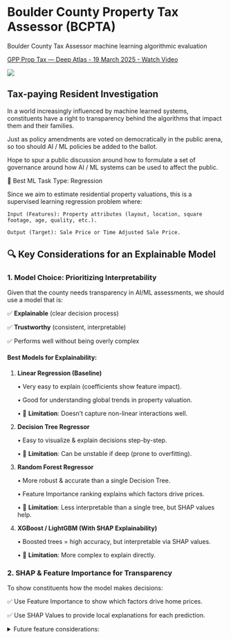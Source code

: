 # Boulder County Property Tax Assessor (BCPTA)

Boulder County Tax Assessor machine learning algorithmic evaluation

<div>
    <a href="https://www.loom.com/share/612fed132fd9456d97f7b31a848e3d8e">
      <p>GPP Prop Tax — Deep Atlas - 19 March 2025 - Watch Video</p>
    </a>
    <a href="https://www.loom.com/share/612fed132fd9456d97f7b31a848e3d8e">
      <img style="max-width:300px;" src="https://cdn.loom.com/sessions/thumbnails/612fed132fd9456d97f7b31a848e3d8e-aa8f731ad7d99813-full-play.gif">
    </a>
  </div>

## Tax-paying Resident Investigation

In a world increasingly influenced by machine learned systems, constituents have a right to transparency behind the algorithms that impact them and their families.

Just as policy amendments are voted on democratically in the public arena, so too should AI / ML policies be added to the ballot.

Hope to spur a public discussion around how to formulate a set of governance around how AI / ML systems can be used to affect the public.


🚀 Best ML Task Type: Regression

Since we aim to estimate residential property valuations, this is a supervised learning regression problem where:

	Input (Features): Property attributes (layout, location, square footage, age, quality, etc.).

	Output (Target): Sale Price or Time Adjusted Sale Price.



## 🔍 Key Considerations for an Explainable Model

### 1. Model Choice: Prioritizing Interpretability

Given that the county needs transparency in AI/ML assessments, we should use a model that is:

✅ **Explainable** (clear decision process)

✅ **Trustworthy** (consistent, interpretable)

✅ Performs well without being overly complex

#### Best Models for Explainability:

1. **Linear Regression (Baseline)**

    • Very easy to explain (coefficients show feature impact).

    • Good for understanding global trends in property valuation.

    • 📌 **Limitation**: Doesn’t capture non-linear interactions well.

2. **Decision Tree Regressor**

    • Easy to visualize & explain decisions step-by-step.

    • 📌 **Limitation**: Can be unstable if deep (prone to overfitting).

3. **Random Forest Regressor**

    • More robust & accurate than a single Decision Tree.

    • Feature Importance ranking explains which factors drive prices.

    • 📌 **Limitation**: Less interpretable than a single tree, but SHAP values help.

4. **XGBoost / LightGBM (With SHAP Explainability)**

    • Boosted trees = high accuracy, but interpretable via SHAP values.

    • 📌 **Limitation**: More complex to explain directly.

### 2. SHAP & Feature Importance for Transparency

To show constituents how the model makes decisions:

✅ Use Feature Importance to show which factors drive home prices.

✅ Use SHAP Values to provide local explanations for each prediction.

<details>
    <summary>Future feature considerations:</summary>

### Geospatial Features

1. **Neighborhood**: Use geocoding to determine the neighborhood of each property.

2. **City**: Extract the city from the geocoded location.

3. **Region**: Identify the region or county where the property is located (e.g., New York City, Los Angeles County).

4. **Latitude and Longitude**: Store these as separate features for spatial analysis. ✅

### Property Features

1. **Year Built**: Use a data source like PropertyShark or Zillow to extract this information.

2. **Number of Bedrooms**: Estimate the number of bedrooms based on the property's size (e.g., using a rule-based approach).

3. **Number of Bathrooms**: Similar to the above, estimate the number of bathrooms based on the property's size and layout.

4. **Property Type**: Determine if it's a single-family home, townhouse, condominium, or other type.

5. **Square Footage**: Estimate the square footage using various sources like public records or property tax data.

## Environmental Features

1. **School District**: Associate each property with its nearby school district and ratings (e.g., GreatSchools.org).

2. **Crime Rate**: Use crime data from local law enforcement agencies to assign a crime rate score for each property.

3. **Air Quality Index**: If available, use air quality monitoring data to assign an air quality index for each property.

## Economic Features

1. **Median Income**: Determine the median household income of nearby areas (e.g., zip codes or census tracts).

2. **Unemployment Rate**: Use economic data from local government sources or online resources like Bureau of Labor Statistics.

3. **Property Tax Rates**: Extract property tax rates for each jurisdiction and assign them to the properties.

## Demographic Features

1. **Population Density**: Calculate the population density based on nearby census tract data.

2. **Age Demographics**: Use American Community Survey (ACS) data or other sources to extract age demographics (e.g., proportion of households with children).

3. **Income Distribution**: Determine the income distribution for each property's vicinity using ACS data.

## Other Features

1. **Public Transportation Accessibility**: Calculate distances to public transportation hubs, airports, and other relevant points of interest.

2. **Local Amenities**: Identify nearby amenities like parks, schools, restaurants, and shops using data sources like Yelp or Foursquare.

3. **Zoning Regulations**: Extract zoning regulations for each property's location (e.g., commercial vs. residential).

Keep in mind that the quality and availability of these features will depend on the specific dataset you're working with and the region you're targeting.

Features may have varying time-dependencies and hence would require considering alternative model architectures in a more sophisticated ensemble composition.

---

__Ex: Seasonality of sale__

Is assumed to be captured in the currently extracted time features, however there are likely other correlated specific environmental features not included that would evoke inferential dependency on natural disasters, climate conditions, and social demographics. It is up to the independent contributor's discretion to explore these possibilities further.
</details>